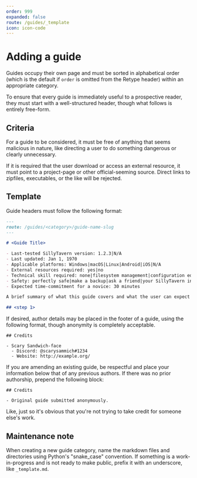 ```yaml
---
order: 999
expanded: false
route: /guides/_template
icon: icon-code
---
```


# Adding a guide

Guides occupy their own page and must be sorted in alphabetical order (which is the default if `order` is omitted from the Retype header) within an appropriate category.

To ensure that every guide is immediately useful to a prospective reader, they must start with a well-structured header, though what follows is entirely free-form.

## Criteria

For a guide to be considered, it must be free of anything that seems malicious in nature, like directing a user to do something dangerous or clearly unnecessary.

If it is required that the user download or access an external resource, it must point to a project-page or other official-seeming source. Direct links to zipfiles, executables, or the like will be rejected.

## Template

Guide headers must follow the following format:

```markdown
---
route: /guides/<category>/guide-name-slug
---

# <Guide Title>

- Last-tested SillyTavern version: 1.2.3|N/A
- Last updated: Jan 1, 1970
- Applicable platforms: Windows|macOS|Linux|Android|iOS|N/A
- External resources required: yes|no
- Technical skill required: none|filesystem management|configuration editing|network management|systems administration|programming
- Safety: perfectly safe|make a backup|ask a friend|your SillyTavern installation could be ruined|your OS could need to be reinstalled
- Expected time-commitment for a novice: 30 minutes

A brief summary of what this guide covers and what the user can expect upon completion.

## <step 1>
```

If desired, author details may be placed in the footer of a guide, using the following format, though anonymity is completely acceptable.

```
## Credits

- Scary Sandwich-face
  - Discord: @scarysammich#1234
  - Website: http://example.org/
```

If you are amending an existing guide, be respectful and place your information below that of any previous authors. If there was no prior authorship, prepend the following block:

```
## Credits

- Original guide submitted anonymously.
```

Like, just so it's obvious that you're not trying to take credit for someone else's work.

## Maintenance note

When creating a new guide category, name the markdown files and directories using Python's "snake_case" convention. If something is a work-in-progress and is not ready to make public, prefix it with an underscore, like `_template.md`.

